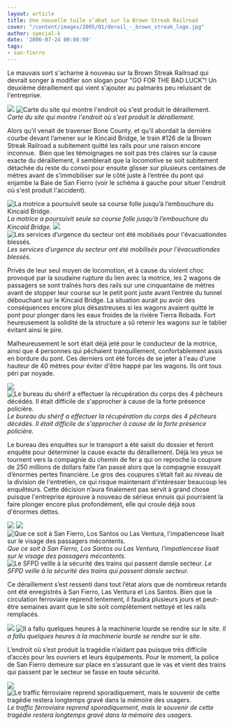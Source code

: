 ```yaml
---
layout: article
title: Une nouvelle tuile s’abat sur la Brown Streak Railroad
cover: "/content/images/2005/01/derail_-_brown_streak_logo.jpg"
author: special-k
date: '2006-07-24 00:00:00'
tags:
- san-fierro
---
```


Le mauvais sort s'acharne à nouveau sur la Brown Streak Railroad qui devrait songer à modifier son slogan pour "GO FOR THE BAD LUCK"! Un deuxième déraillement qui vient s'ajouter au palmarès peu reluisant de l'entreprise.

![](/content/images/2005/01/derail_-_brown_streak_logo.jpg)
![Carte du site qui montre l'endroit où s'est produit le déraillement.](/content/images/2005/01/derail_-_survol_du_site.jpg)
_Carte du site qui montre l'endroit où s'est produit le déraillement._

Alors qu’il venait de traverser Bone County, et qu’il abordait la dernière courbe devant l’amener sur le Kincaid Bridge, le train #126 de la Brown Streak Railroad a subitement quitté les rails pour une raison encore inconnue. &nbsp;Bien que les témoignages ne soit pas très claires sur la cause exacte du déraillement, il semblerait que la locomotive se soit subitement détachée du reste du convoi pour ensuite glisser sur plusieurs centaines de mètres avant de s’immobiliser sur le côté juste à l’entrée du pont qui enjambe la Baie de San Fierro (voir le schéma à gauche pour situer l'endroit où s'est produit l'accident).

![La motrice a poursuivit seule sa course folle jusqu’à l’embouchure du Kincaid Bridge.](/content/images/2005/01/derail_-_secours_motrice.jpg)
_La motrice a poursuivit seule sa course folle jusqu’à l’embouchure du Kincaid Bridge._[](/content/images/2005/01/derail_-_secours_wagon_1.jpg)
![](/content/images/2005/01/derail_-_secours_wagon_1_suite.jpg)
![Les services d’urgence du secteur ont été mobilisés pour l'évacuationdes blessés.](/content/images/2005/01/derail_-_secours_wagon_2.jpg)
_Les services d’urgence du secteur ont été mobilisés pour l'évacuationdes blessés._

Privés de leur seul moyen de locomotion, et à cause du violent choc provoqué par la soudaine rupture du lien avec la motrice, les 2 wagons de passagers se sont traînés hors des rails sur une cinquantaine de mètres avant de stopper leur course sur le petit pont juste avant l’entrée du tunnel débouchant sur le Kincaid Bridge. La situation aurait pu avoir des conséquences encore plus désastreuses si les wagons avaient quitté le pont pour plonger dans les eaux froides de la rivière Tierra Robada. Fort heureusement la solidité de la structure a sû retenir les wagons sur le tablier évitant ainsi le pire.

Malheureusement le sort était déjà jeté pour le conducteur de la motrice, ainsi que 4 personnes qui pêchaient tranquillement, confortablement assis en bordure du pont. Ces derniers ont été forcés de se jeter à l'eau d'une hauteur de 40 mètres pour éviter d'être happé par les wagons. Ils ont tous péri par noyade.

![](/content/images/2005/01/derail_-_repechage_pecheurs.jpg)
![Le bureau du shérif a effectuer la récupération du corps des 4 pêcheurs décédés. Il était difficile de s'approcher à cause de la forte présence policière.](/content/images/2005/01/derail_-_repechage_pecheurs_halt_police.jpg)
_Le bureau du shérif a effectuer la récupération du corps des 4 pêcheurs décédés. Il était difficile de s'approcher à cause de la forte présence policière._

Le bureau des enquêtes sur le transport a été saisit du dossier et feront enquête pour déterminer la cause exacte du déraillement. Déjà les yeux se tournent vers la compagnie du chemin de fer a qui on reproche la coupure de 250 millions de dollars faite l’an passé alors que la compagnie essuyait d’énormes pertes financière. Le gros des coupures s’était fait au niveau de la division de l'entretien, ce qui risque maintenant d'intéresser beaucoup les enquêteurs. Cette décision n’aura finalement pas servit à grand chose puisque l'entreprise éprouve à nouveau de sérieux ennuis qui pourraient la faire plonger encore plus profondément, elle qui croule déjà sous d'énormes dettes.

![](/content/images/2005/01/derail_-_gare_san_fierro.jpg)
![](/content/images/2005/01/derail_-_gare_los_santos_attente.jpg)
![Que ce soit à San Fierro, Los Santos ou Las Ventura, l'impatiencese lisait sur le visage des passagers mécontents.](/content/images/2005/01/derail_-_gare_las_ventura_quai.jpg)
_Que ce soit à San Fierro, Los Santos ou Las Ventura, l'impatiencese lisait sur le visage des passagers mécontents._[](/content/images/2005/01/derail_-_sfpd_pont_stop_train.jpg)
![Le SFPD veille à la sécurité des trains qui passent dansle secteur.](/content/images/2005/01/derail_-_train_croisement_site.jpg)
_Le SFPD veille à la sécurité des trains qui passent dansle secteur._

Ce déraillement s’est ressenti dans tout l’état alors que de nombreux retards ont été enregistrés à San Fierro, Las Ventura et Los Santos. Bien que la circulation ferroviaire reprend lentement, il faudra plusieurs jours et peut-être semaines avant que le site soit complètement nettoyé et les rails remplacés.

![](/content/images/2005/01/derail_-_grue_arrive_sur_site.jpg)
![Il a fallu quelques heures à la machinerie lourde se rendre sur le site.](/content/images/2005/01/derail_-_camions_attente.jpg)
_Il a fallu quelques heures à la machinerie lourde se rendre sur le site._

L’endroit où s’est produit la tragédie n’aidant pas puisque très difficile d’accès pour les ouvriers et leurs équipements. Pour le moment, la police de San Fierro demeure sur place en s’assurant que le vas et vient des trains qui passent par le secteur se fasse en toute sécurité.

![](/content/images/2005/01/derail_-_gare_san_fierro_retard_depart_train.jpg)
![Le traffic férroviaire reprend sporadiquement, mais le souvenir de cette tragédie restera longtemps gravé dans la mémoire des usagers.](/content/images/2005/01/derail_-_retour_normal_gare_san_fierro.jpg)
_Le traffic férroviaire reprend sporadiquement, mais le souvenir de cette tragédie restera longtemps gravé dans la mémoire des usagers._